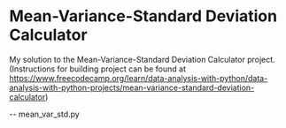 # Mean-Variance-Standard Deviation Calculator

My solution to the Mean-Variance-Standard Deviation Calculator project. (Instructions for building project can be found at https://www.freecodecamp.org/learn/data-analysis-with-python/data-analysis-with-python-projects/mean-variance-standard-deviation-calculator)

-- mean_var_std.py

